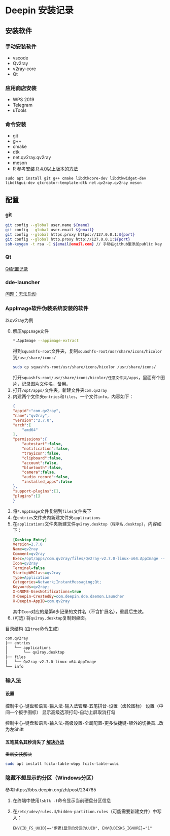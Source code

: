 # Deepin 安装记录

## 安装软件

### 手动安装软件
- vscode
- Qv2ray
- v2ray-core
- Qt

### 应用商店安装
- WPS 2019
- Telegram
- uTools

### 命令安装
- git
- g++ 
- cmake
- dtk
- net.qv2ray.qv2ray 
- meson
- R 参考[安装 R 4.0以上版本的方法](https://bbs.deepin.org/zh/post/234965)

```
sudo apt install git g++ cmake libdtkcore-dev libdtkwidget-dev libdtkgui-dev qtcreator-template-dtk net.qv2ray.qv2ray meson

```

## 配置

### git
```bash
git config --global user.name ${name}
git config --global user.email ${email}
git config --global https.proxy https://127.0.0.1:${port}
git config --global http.proxy http://127.0.0.1:${port}
ssh-keygen -t rsa -C ${email@email.com} // 手动在github里添加public key
```

### Qt
[Qt配置记录](Qt%E9%85%8D%E7%BD%AE.md)

### dde-launcher
[问题：无法启动](https://bbs.deepin.org/zh/post/228632)

### AppImage软件伪装系统安装的软件
以qv2ray为例

0. 解压`AppImage`文件
    ```bash
    *.AppImage --appimage-extract
    ```
   得到`squashfs-root`文件夹，复制`squashfs-root/usr/share/icons/hicolor`到`/usr/share/icons/`
    ``` bash
    sudo cp squashfs-root/usr/share/icons/hicolor /usr/share/icons/
    ```
   打开`squashfs-root/usr/share/icons/hicolor/任意文件夹/apps`，里面有个图片，记录图片文件名，备用。
1. 打开`/opt/apps/`文件夹，新建文件夹`com.qv2ray`
2. 内建两个文件夹`entries`和`files`，一个文件`info`，内容如下：
    ```json
    {
    "appid":"com.qv2ray",
    "name":"qv2ray",
    "version":"2.7.0",
    "arch":[
        "amd64"
    ],
    "permissions":{
        "autostart":false,
        "notification":false,
        "trayicon":false,
        "clipboard":false,
        "account":false,
        "bluetooth":false,
        "camera":false,
        "audio_record":false,
        "installed_apps":false
    },
    "support-plugins":[],
    "plugins":[]
    }
    ```
3. 将`*.AppImage`文件复制到`files`文件夹下
4. 在`entries`文件夹内新建文件夹`applications`
5. 在`applications`文件夹新建文件`qv2ray.desktop`（`程序名.desktop`），内容如下：
    ```ini
    [Desktop Entry]
    Version=2.7.0
    Name=qv2ray
    Comment=qv2ray
    Exec=/opt/apps/com.qv2ray/files/Qv2ray-v2.7.0-linux-x64.AppImage -- %u
    Icon=qv2ray
    Terminal=false
    StartupWMClass=qv2ray
    Type=Application
    Categories=Network;InstantMessaging;Qt;
    Keywords=qv2ray;
    X-GNOME-UsesNotifications=true
    X-Deepin-CreatedBy=com.deepin.dde.daemon.Launcher
    X-Deepin-AppID=com.qv2ray
    ```
   其中`Icon`对应的是第`0`步记录的文件名（不含扩展名），重启后生效。
6. (可选) 将`qv2ray.desktop`复制到桌面。

目录结构 (由`tree`命令生成)
```bash
com.qv2ray
├── entries
│   └── applications
│       └── qv2ray.desktop
├── files
│   └── Qv2ray-v2.7.0-linux-x64.AppImage
└── info
```

### 输入法

#### 设置
控制中心-键盘和语言-输入法-输入法管理-五笔拼音-设置（齿轮图标）
设置（中间一个扳手图标）
显示高级选项打勾-自动上屏取消打勾

控制中心-键盘和语言-输入法-高级设置-全局配置-更多快捷键-额外的切换首...改为左Shift

#### 五笔莫名其秒消失了 [解决办法]([Bug]%20fcitx-table-wubi.md)
~~重新安装解决~~
```bash
sudo apt install fcitx-table-wbpy fcitx-table-wubi
```

### 隐藏不想显示的分区（Windows分区）

参考https://bbs.deepin.org/zh/post/234785

1. 在终端中使用`lsblk -f`命令显示当前硬盘分区信息

2. 在`/etc/udev/rules.d/hidden-partition.rules`（可能需要新建文件）中写入：
    ```
    ENV{ID_FS_UUID}=="步骤1显示的分区的UUID", ENV{UDISKS_IGNORE}="1"
    ```
